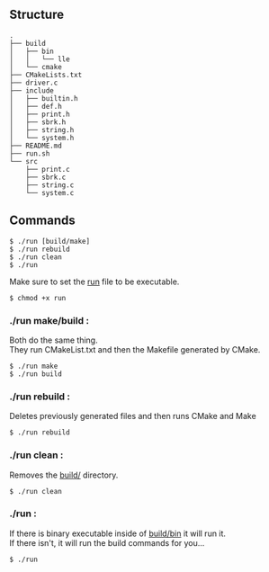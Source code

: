 ## Structure

```console
.
├── build
│   ├── bin
│   │   └── lle
│   └── cmake
├── CMakeLists.txt
├── driver.c
├── include
│   ├── builtin.h
│   ├── def.h
│   ├── print.h
│   ├── sbrk.h
│   ├── string.h
│   └── system.h
├── README.md
├── run.sh
└── src
    ├── print.c
    ├── sbrk.c
    ├── string.c
    └── system.c
```

## Commands

```console
$ ./run [build/make]
$ ./run rebuild
$ ./run clean
$ ./run
```

Make sure to set the <ins>run</ins> file to be executable.

```console
$ chmod +x run
```

### ./run make/build :

Both do the same thing.
<br>They run CMakeList.txt and then the Makefile generated by CMake.

```console 
$ ./run make
$ ./run build
```

### ./run rebuild :

Deletes previously generated files and then runs CMake and Make

```console
$ ./run rebuild
```

### ./run clean :

Removes the <ins>build/</ins> directory.

```console 
$ ./run clean
```

### ./run :

If there is binary executable inside of <ins>build/bin</ins> it will run it.
<br>If there isn't, it will run the build commands for you...

```console
$ ./run
```
